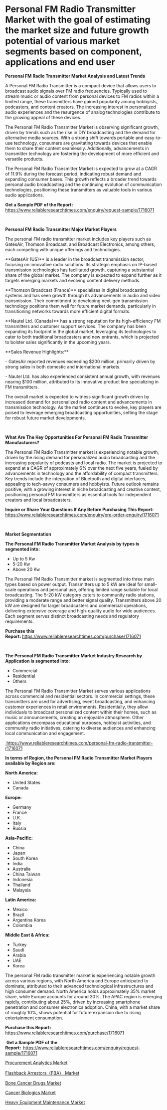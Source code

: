 <p><h1>Personal FM Radio Transmitter Market with the goal of estimating the market size and future growth potential of various market segments based on component, applications and end user</h1></p><p><strong>Personal FM Radio Transmitter Market Analysis and Latest Trends</strong></p>
<p><p>A Personal FM Radio Transmitter is a compact device that allows users to broadcast audio signals over FM radio frequencies. Typically used to stream music or audio content from personal devices to FM radios within a limited range, these transmitters have gained popularity among hobbyists, podcasters, and content creators. The increasing interest in personalized audio experiences and the resurgence of analog technologies contribute to the growing appeal of these devices.</p><p>The Personal FM Radio Transmitter Market is observing significant growth, driven by trends such as the rise in DIY broadcasting and the demand for alternative media sources. With a strong shift towards portable and easy-to-use technology, consumers are gravitating towards devices that enable them to share their content seamlessly. Additionally, advancements in transmitter technology are fostering the development of more efficient and versatile products. </p><p>The Personal FM Radio Transmitter Market is expected to grow at a CAGR of 11.9% during the forecast period, indicating robust demand and expanding consumer bases. This growth reflects a broader trend towards personal audio broadcasting and the continuing evolution of communication technologies, positioning these transmitters as valuable tools in various audio applications.</p></p>
<p><strong>Get a Sample PDF of the Report:&nbsp;</strong> <a href="https://www.reliableresearchtimes.com/enquiry/request-sample/1716071?utm_campaign=1612&utm_medium=2&utm_source=Github&utm_content=ia&utm_term=23102024&utm_id=personal-fm-radio-transmitter">https://www.reliableresearchtimes.com/enquiry/request-sample/1716071</a></p>
<p>&nbsp;</p>
<p><strong>Personal FM Radio Transmitter Major Market Players</strong></p>
<p><p>The personal FM radio transmitter market includes key players such as GatesAir, Thomson Broadcast, and Broadcast Electronics, among others, each competing with unique offerings and technologies.</p><p>**GatesAir (US)** is a leader in the broadcast transmission sector, focusing on innovative radio solutions. Its strategic emphasis on IP-based transmission technologies has facilitated growth, capturing a substantial share of the global market. The company is expected to expand further as it targets emerging markets and evolving content delivery methods.</p><p>**Thomson Broadcast (France)** specializes in digital broadcasting systems and has seen growth through its advancements in audio and video transmission. Their commitment to developing next-gen transmission technology positions them well for future market demands, particularly in transitioning networks towards more efficient digital formats.</p><p>**Nautel Ltd. (Canada)** has a strong reputation for its high-efficiency FM transmitters and customer support services. The company has been expanding its footprint in the global market, leveraging its technologies to cater to both traditional broadcasters and new entrants, which is projected to bolster sales significantly in the upcoming years.</p><p>**Sales Revenue Highlights:**</p><p>- GatesAir reported revenues exceeding $200 million, primarily driven by strong sales in both domestic and international markets.</p><p>- Nautel Ltd. has also experienced consistent annual growth, with revenues nearing $100 million, attributed to its innovative product line specializing in FM transmitters.</p><p>The overall market is expected to witness significant growth driven by increased demand for personalized radio content and advancements in transmission technology. As the market continues to evolve, key players are poised to leverage emerging broadcasting opportunities, setting the stage for robust future market developments.</p></p>
<p>&nbsp;</p>
<p><strong>What Are The Key Opportunities For Personal FM Radio Transmitter Manufacturers?</strong></p>
<p><p>The Personal FM Radio Transmitter market is experiencing notable growth, driven by the rising demand for personalized audio broadcasting and the increasing popularity of podcasts and local radio. The market is projected to expand at a CAGR of approximately 6% over the next five years, fueled by advancements in technology and the affordability of compact transmitters. Key trends include the integration of Bluetooth and digital interfaces, appealing to tech-savvy consumers and hobbyists. Future outlook remains positive, with a growing interest in niche broadcasting and creative content, positioning personal FM transmitters as essential tools for independent creators and local broadcasters.</p></p>
<p><strong>Inquire or Share Your Questions If Any Before Purchasing This Report:</strong> <a href="https://www.reliableresearchtimes.com/enquiry/pre-order-enquiry/1716071?utm_campaign=1612&utm_medium=2&utm_source=Github&utm_content=ia&utm_term=23102024&utm_id=personal-fm-radio-transmitter">https://www.reliableresearchtimes.com/enquiry/pre-order-enquiry/1716071</a></p>
<p>&nbsp;</p>
<p><strong>Market Segmentation</strong></p>
<p><strong>The Personal FM Radio Transmitter Market Analysis by types is segmented into:</strong></p>
<p><ul><li>Up to 5 Kw</li><li>5-20 Kw</li><li>Above 20 Kw</li></ul></p>
<p><p>The Personal FM Radio Transmitter market is segmented into three main types based on power output. Transmitters up to 5 kW are ideal for small-scale operations and personal use, offering limited range suitable for local broadcasting. The 5-20 kW category caters to community radio stations, providing a moderate range and better signal quality. Transmitters above 20 kW are designed for larger broadcasters and commercial operations, delivering extensive coverage and high-quality audio for wide audiences. Each segment serves distinct broadcasting needs and regulatory requirements.</p></p>
<p><strong>Purchase this Report:&nbsp;</strong><a href="https://www.reliableresearchtimes.com/purchase/1716071?utm_campaign=1612&utm_medium=2&utm_source=Github&utm_content=ia&utm_term=23102024&utm_id=personal-fm-radio-transmitter">https://www.reliableresearchtimes.com/purchase/1716071</a></p>
<p>&nbsp;</p>
<p><strong>The Personal FM Radio Transmitter Market Industry Research by Application is segmented into:</strong></p>
<p><ul><li>Commercial</li><li>Residential</li><li>Others</li></ul></p>
<p><p>The Personal FM Radio Transmitter Market serves various applications across commercial and residential sectors. In commercial settings, these transmitters are used for advertising, event broadcasting, and enhancing customer experiences in retail environments. Residentially, they allow individuals to broadcast personalized content within their homes, such as music or announcements, creating an enjoyable atmosphere. Other applications encompass educational purposes, hobbyist activities, and community radio initiatives, catering to diverse audiences and enhancing local communication and engagement.</p></p>
<p><a href="https://www.reliableresearchtimes.com/personal-fm-radio-transmitter-r1716071?utm_campaign=1612&utm_medium=2&utm_source=Github&utm_content=ia&utm_term=23102024&utm_id=personal-fm-radio-transmitter">&nbsp;https://www.reliableresearchtimes.com/personal-fm-radio-transmitter-r1716071</a></p>
<p><strong>In terms of Region, the Personal FM Radio Transmitter Market Players available by Region are:</strong></p>
<p>
    <p> <strong> North America: </strong>
        <ul>
            <li>United States</li>
            <li>Canada</li>
        </ul>
        </p> 
    <p> <strong> Europe: </strong>
        <ul>
            <li>Germany</li>
            <li>France</li>
            <li>U.K.</li>
            <li>Italy</li>
            <li>Russia</li>
        </ul>
        </p> 
    <p> <strong> Asia-Pacific: </strong>
        <ul>
            <li>China</li>
            <li>Japan</li>
            <li>South Korea</li>
            <li>India</li>
            <li>Australia</li>
            <li>China Taiwan</li>
            <li>Indonesia</li>
            <li>Thailand</li>
            <li>Malaysia</li>
        </ul>
        </p> 
    <p> <strong> Latin America: </strong>
        <ul>
            <li>Mexico</li>
            <li>Brazil</li>
            <li>Argentina Korea</li>
            <li>Colombia</li>
        </ul>
        </p> 
    <p> <strong> Middle East & Africa: </strong>
        <ul>
            <li>Turkey</li>
            <li>Saudi</li>
            <li>Arabia</li>
            <li>UAE</li>
            <li>Korea</li>
        </ul>
    </p>
    </p>
<p><p>The personal FM radio transmitter market is experiencing notable growth across various regions, with North America and Europe anticipated to dominate, attributed to their advanced technological infrastructures and high consumer demand. North America holds approximately 35% market share, while Europe accounts for around 30%. The APAC region is emerging rapidly, contributing about 25%, driven by increasing smartphone penetration and consumer electronics adoption. China, with a market share of roughly 10%, shows potential for future expansion due to rising entertainment consumption.</p></p>
<p><strong>Purchase this Report: </strong><a href="https://www.reliableresearchtimes.com/purchase/1716071?utm_campaign=1612&utm_medium=2&utm_source=Github&utm_content=ia&utm_term=23102024&utm_id=personal-fm-radio-transmitter">https://www.reliableresearchtimes.com/purchase/1716071</a></p>
<p>&nbsp;<strong>Get a Sample PDF of the Report:&nbsp;&nbsp;</strong><a href="https://www.reliableresearchtimes.com/enquiry/request-sample/1716071?utm_campaign=1612&utm_medium=2&utm_source=Github&utm_content=ia&utm_term=23102024&utm_id=personal-fm-radio-transmitter">https://www.reliableresearchtimes.com/enquiry/request-sample/1716071</a></p>
<p><strong></strong></p>
<p><p><a href="https://www.linkedin.com/pulse/procurement-analytics-market-investigation-industry-evolution-zkfxe?utm_campaign=1612&utm_medium=2&utm_source=Github&utm_content=ia&utm_term=23102024&utm_id=personal-fm-radio-transmitter">Procurement Analytics Market</a></p><p><a href="https://github.com/Rekhakhatun65/Market-Research-Report-List-1/blob/main/flashback-arrestorsfba-market.md?utm_campaign=1612&utm_medium=2&utm_source=Github&utm_content=ia&utm_term=23102024&utm_id=personal-fm-radio-transmitter">Flashback Arrestors（FBA） Market</a></p><p><a href="https://www.linkedin.com/pulse/bone-cancer-drugs-market-size-status-forecast-2024-2031-cfsye?utm_campaign=1612&utm_medium=2&utm_source=Github&utm_content=ia&utm_term=23102024&utm_id=personal-fm-radio-transmitter">Bone Cancer Drugs Market</a></p><p><a href="https://www.linkedin.com/pulse/global-cancer-biologics-market-share-growth-opportunities-nvkxe?utm_campaign=1612&utm_medium=2&utm_source=Github&utm_content=ia&utm_term=23102024&utm_id=personal-fm-radio-transmitter">Cancer Biologics Market</a></p><p><a href="https://www.linkedin.com/pulse/heavy-equipment-maintenance-market-innovations-trends-3jgre?utm_campaign=1612&utm_medium=2&utm_source=Github&utm_content=ia&utm_term=23102024&utm_id=personal-fm-radio-transmitter">Heavy Equipment Maintenance Market</a></p></p>